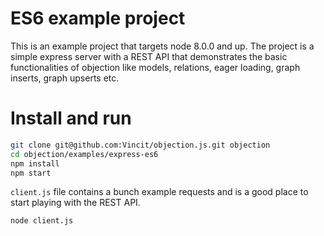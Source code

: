 # ES6 example project

This is an example project that targets node 8.0.0 and up. The project
is a simple express server with a REST API that demonstrates the basic
functionalities of objection like models, relations, eager loading,
graph inserts, graph upserts etc.

# Install and run

```sh
git clone git@github.com:Vincit/objection.js.git objection
cd objection/examples/express-es6
npm install
npm start
```

`client.js` file contains a bunch example requests and is a good place
to start playing with the REST API.

```sh
node client.js
```
